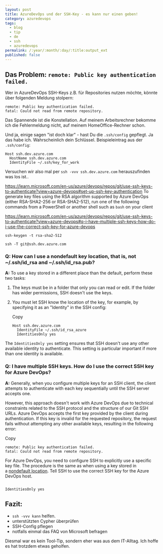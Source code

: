 ```yaml
---
layout: post
title: AzureDevOps und der SSH-Key - es kann nur einen geben!
category: azuredevops
tags:
  - blog
  - tip
  - de
  - ssh
  - azuredevops
permalink: /:year/:month/:day/:title:output_ext
published: false
---
```


## Das Problem: `remote: Public key authentication failed.`

Wer in AzureDevOps SSH-Keys z.B. für Repositories nutzen möchte, könnte über folgenden Meldung stolpern:
```
remote: Public key authentication failed.
fatal: Could not read from remote repository.
```

Das Spannende ist die Konstellation. Auf meinem Arbeitsrechner bekomme ich die Fehlermeldung nicht, auf meinem HomeOffice-Rechner schon.

Und ja, einige sagen  "ist doch klar" - hast Du die `.ssh/config` gepflegt. Ja das habe ich. Wahrscheinlich dein Schlüssel. 
Beispieleintrag aus der `.ssh/config`:
```
Host ssh.dev.azure.com
  HostName ssh.dev.azure.com
  IdentityFile ~/.ssh/key_for_work
```

Versuchen wir also mal per `ssh -vvv ssh.dev.azure.com` herauszufinden was los ist..

https://learn.microsoft.com/en-us/azure/devops/repos/git/use-ssh-keys-to-authenticate?view=azure-devops#set-up-ssh-key-authentication
To generate key files using the RSA algorithm supported by Azure DevOps (either RSA-SHA2-256 or RSA-SHA2-512), run one of the following commands from a PowerShell or another shell such as `bash` on your client

https://learn.microsoft.com/en-us/azure/devops/repos/git/use-ssh-keys-to-authenticate?view=azure-devops#q-i-have-multiple-ssh-keys-how-do-i-use-the-correct-ssh-key-for-azure-devops

`ssh-keygen -t rsa-sha2-512`

```
ssh -T git@ssh.dev.azure.com
```

### Q: How can I use a nondefault key location, that is, not ~/.ssh/id_rsa and ~/.ssh/id_rsa.pub?

**A:** To use a key stored in a different place than the default, perform these two tasks:

1. The keys must be in a folder that only you can read or edit. If the folder has wider permissions, SSH doesn't use the keys.
    
2. You must let SSH know the location of the key, for example, by specifying it as an "Identity" in the SSH config:
    
    Copy
    
    ```
    Host ssh.dev.azure.com
      IdentityFile ~/.ssh/id_rsa_azure
      IdentitiesOnly yes
    ```
    

The `IdentitiesOnly yes` setting ensures that SSH doesn't use any other available identity to authenticate. This setting is particular important if more than one identity is available.

[](https://learn.microsoft.com/en-us/azure/devops/repos/git/use-ssh-keys-to-authenticate?view=azure-devops#q-i-have-multiple-ssh-keys-how-do-i-use-the-correct-ssh-key-for-azure-devops)

### Q: I have multiple SSH keys. How do I use the correct SSH key for Azure DevOps?

**A:** Generally, when you configure multiple keys for an SSH client, the client attempts to authenticate with each key sequentially until the SSH server accepts one.

However, this approach doesn't work with Azure DevOps due to technical constraints related to the SSH protocol and the structure of our Git SSH URLs. Azure DevOps accepts the first key provided by the client during authentication. If this key is invalid for the requested repository, the request fails without attempting any other available keys, resulting in the following error:

Copy

```
remote: Public key authentication failed.
fatal: Could not read from remote repository.
```

For Azure DevOps, you need to configure SSH to explicitly use a specific key file. The procedure is the same as when using a key stored in a [nondefault location](https://learn.microsoft.com/en-us/azure/devops/repos/git/use-ssh-keys-to-authenticate?view=azure-devops#non-default-keys). Tell SSH to use the correct SSH key for the Azure DevOps host.

[](https://learn.microsoft.com/en-us/azure/devops/repos/git/use-ssh-keys-to-authenticate?view=azure-devops#q-how-do-i-use-different-ssh-keys-for-different-organizations-on-azure-devops)
```

IdentitiesOnly yes

```
## Fazit:
- `ssh -vvv kann` helfen.
- unterstützten Cypher überprüfen
- SSH-Config pflegen
- notfalls einmal das FAQ von Microsoft befragen

Diesmal war es kein Tool-Tip, sondern eher was aus dem IT-Alltag. Ich hoffe es hat trotzdem etwas geholfen.